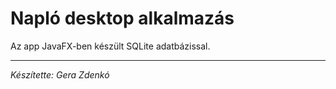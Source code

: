 # Napló desktop alkalmazás

Az app JavaFX-ben készült SQLite adatbázissal.

***

*Készítette: Gera Zdenkó*
